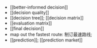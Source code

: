 - [[better-informed decision]]
- [[decision quality]]
- [[decision tree]]; [[decision matrix]]
- [[evaluation matrix]]
- [[final decision]]
- map out the fastest route: 制订最速路线;
- [[prediction]]; [[prediction market]]
